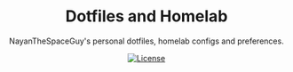 <div align="center">

# Dotfiles and Homelab
NayanTheSpaceGuy's personal dotfiles, homelab configs and preferences.

</div>
<div align="center">
  
[![License](https://img.shields.io/badge/license-GPLv3.0%2B-blue.svg)](https://www.gnu.org/licenses/gpl-3.0.html)

</div>
